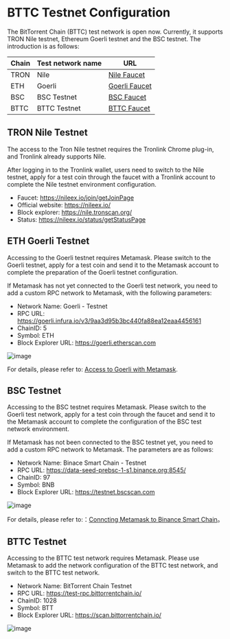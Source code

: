 # BTTC Testnet Configuration

The BitTorrent Chain (BTTC) test network is open now. Currently, it supports TRON Nile testnet, Ethereum Goerli testnet and the BSC testnet. The introduction is as follows:

| Chain  |  Test network name |  URL |
| ------------ | ------------ | ------------ |
| TRON  | Nile  |  [Nile Faucet](https://nileex.io/join/getJoinPage) |
|  ETH |  Goerli | [Goerli Faucet](https://faucet.goerli.mudit.blog/)  |
|  BSC |  BSC Testnet | [BSC Faucet](https://testnet.binance.org/faucet-smart)  |
|  BTTC | BTTC Testnet | [BTTC Faucet](https://faucet.bittorrentchain.io/)  |

## TRON Nile Testnet

The access to the Tron Nile testnet requires the Tronlink Chrome plug-in, and Tronlink already supports Nile.

After logging in to the Tronlink wallet, users need to switch to the Nile testnet, apply for a test coin through the faucet with a Tronlink account to complete the Nile testnet environment configuration.

* Faucet: https://nileex.io/join/getJoinPage
* Official website: https://nileex.io/
* Block explorer: https://nile.tronscan.org/
* Status: ​​https://nileex.io/status/getStatusPage

## ETH Goerli Testnet

Accessing to the Goerli testnet requires Metamask. Please switch to the Goerli testnet, apply for a test coin and send it to the Metamask account to complete the preparation of the Goerli testnet configuration.

If Metamask has not yet connected to the Goerli test network, you need to add a custom RPC network to Metamask, with the following parameters:

* Network Name: Goerli - Testnet
* RPC URL: https://goerli.infura.io/v3/9aa3d95b3bc440fa88ea12eaa4456161
* ChainID: 5
* Symbol: ETH
* Block Explorer URL: https://goerli.etherscan.com

![image](./pics/goerli-rpc.png)

For details, please refer to: [Access to Goerli with Metamask](https://mudit.blog/getting-started-goerli-testnet/).

## BSC Testnet

Accessing to the BSC testnet requires Metamask. Please switch to the Goerli test network, apply for a test coin through the faucet and send it to the Metamask account to complete the configuration of the BSC test network environment.

If Metamask has not been connected to the BSC testnet yet, you need to add a custom RPC network to Metamask. The parameters are as follows:

* Network Name: Binace Smart Chain - Testnet
* RPC URL: https://data-seed-prebsc-1-s1.binance.org:8545/
* ChainID: 97
* Symbol: BNB
* Block Explorer URL: https://testnet.bscscan.com

![image](./pics/bsc-rpc.png)

For details, please refer to:：[Conncting Metamask to Binance Smart Chain](https://academy.binance.com/en/articles/connecting-metamask-to-binance-smart-chain)。

## BTTC Testnet

Accessing to the BTTC test network requires Metamask. Please use Metamask to add the network configuration of the BTTC test network, and switch to the BTTC test network.

* Network Name: BitTorrent Chain Testnet
* RPC URL: https://test-rpc.bittorrentchain.io/ 
* ChainID: 1028
* Symbol: BTT
* Block Explorer URL: https://scan.bittorrentchain.io/

![image](./pics/wallet-rpc.png)
